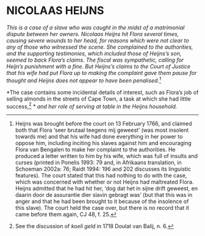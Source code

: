 # NICOLAAS HEIJNS

*This is a case of a slave who was caught in the midst of a matrimonial dispute between her owners. Nicolaas Heijns hit Flora several times, causing severe wounds to her head, for reasons which were not clear to any of those who witnessed the scene. She complained to the authorities, and the supporting testimonies, which included those of Heijns’s son, seemed to back Flora’s claims. The fiscal was sympathetic, calling for Heijn’s punishment with a fine. But Heijns’s claims to the Court of Justice that his wife had put Flora up to making the complaint gave them pause for thought and Heijns does not appear to have been penalised.[^1]*

*The case contains some incidental details of interest, such as Flora’s job of selling almonds in the streets of Cape Town, a task at which she had little success,[^2] * *and her role of serving at table in the Heijns household.*

[^1]: Heijns was brought before the court on 13 February 1766, and claimed both that Flora ‘seer brutaal teegens mij geweest’ (was most insolent towards me) and that his wife had done everything in her power to oppose him, including inciting his slaves against him and encouraging Flora van Bengalen to make her complaint to the authorities. He produced a letter written to him by his wife, which was full of insults and curses (printed in Ponelis 1993: 79 and, in Afrikaans translation, in Schoeman 2002a: 76; Raidt 1994: 196 and 202 discusses its linguistic features). The court stated that this had nothing to do with the case, which was concerned with whether or not Heijns had maltreated Flora. Heijns admitted that he had hit her, ‘dog dat het in sijne drift geweest, en daarin door de assurantie dier slavin gebragt was’ (but that this was in anger and that he had been brought to it because of the insolence of this slave). The court held the case over, but there is no record that it came before them again, CJ 48, f. 25.

[^2]: See the discussion of *koeli geld* in 1718 Doulat van Balij, n. 6.